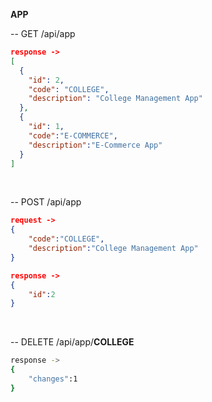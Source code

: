 <b>APP</b>

-- GET /api/app
```json
response ->
[
  {
    "id": 2,
    "code": "COLLEGE",
    "description": "College Management App"
  },
  {
    "id": 1,
    "code":"E-COMMERCE",
    "description":"E-Commerce App"
  }
]
```
</br>

-- POST /api/app
```json
request ->
{
    "code":"COLLEGE",
    "description":"College Management App"
}

response ->
{
    "id":2
}
```
<br/>

-- DELETE /api/app/<b>COLLEGE</b>
```sh
response ->
{
    "changes":1
}
```
